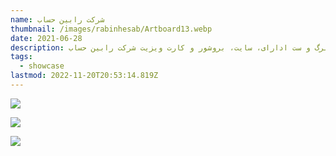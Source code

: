 ```yaml
---
name: شرکت رابین حساب
thumbnail: /images/rabinhesab/Artboard13.webp
date: 2021-06-28
description: طراحی لوگو، سربرگ و ست ادارای، سایت، بروشور و کارت ویزیت شرکت رابین حساب
tags:
  - showcase
lastmod: 2022-11-20T20:53:14.819Z
---
```


![](</images/rabinhesab/Artboard13.webp>)

![](</images/rabinhesab/Artboard14.webp>)

![](</images/rabinhesab/Artboard15.webp>)
